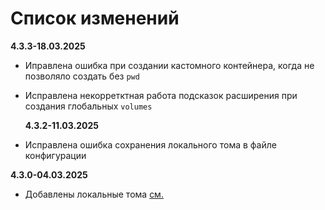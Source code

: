 # Список изменений

**4.3.3-18.03.2025**

- Иправлена ошибка при создании кастомного контейнера, когда не позволяло создать без `pwd`
- Исправлена некорретктная работа подсказок расширения при создания глобальных `volumes`

  **4.3.2-11.03.2025**

- Исправлена ошибка сохранения локального тома в файле конфигурации

**4.3.0-04.03.2025**

- Добавлены локальные тома [см.](https://conhos.ru/docs/ConfigFile.md#volumes)
